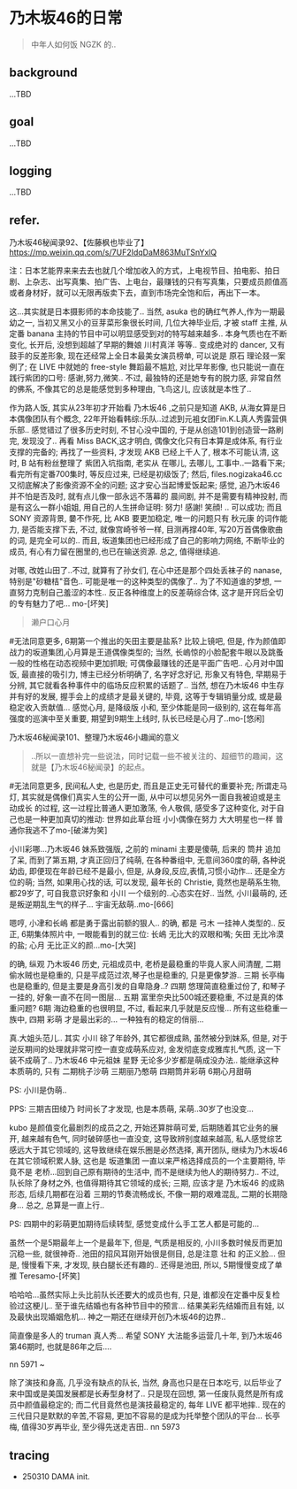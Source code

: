 # 乃木坂46的日常
> 中年人如何饭 NGZK 的..

## background
...TBD

## goal
...TBD

## logging
...TBD

## refer.

乃木坂46秘闻录92、【佐藤枫也毕业了】
https://mp.weixin.qq.com/s/7UF2IdqDaM863MuTSnYxlQ

注：日本艺能界来来去去也就几个增加收入的方式，上电视节目、拍电影、拍日剧、上杂志、出写真集、拍广告、上电台，最赚钱的只有写真集，只要成员颜值高或者身材好，就可以无限再版卖下去，直到市场完全饱和后，再出下一本。


这...其实就是日本摄影师的本命技能了..
当然, asuka 也的确红气养人,作为一期最幼之一,
当初又黑又小的豆芽菜形象很长时间,
几位大神毕业后, 才被 staff 主推,
从定番 banana 主持的节目中可以明显感受到对的特写越来越多..
本身气质也在不断变化,
长开后, 没想到超越了早期的舞娘 川村真洋 等等..
变成绝对的 dancer, 又有鼓手的反差形象,
现在还经常上全日本最美女演员榜单,
可以说是 原石 理论叕一案例了;
在 LIVE 中就她的 free-style 舞蹈最不尴尬,
对比早年影像, 也只能说一直在践行紫团的口号:
感谢,努力,微笑..
不过, 最独特的还是她专有的脱力感,
非常自然的佛系, 不像其它的总是能感觉到多种理由, 飞鸟这儿, 应该就是本性了..



作为路人饭, 其实从23年初才开始看 乃木坂46 ,之前只是知道 AKB, 从海女算是日本偶像团队有个概念, 22年开始看韩综:乐队..过滤到元袓女团Fin.K.L真人秀露营俱乐部..
感觉错过了很多历史时刻, 不甘心没中国的, 于是从创造101到创造营一路刷完, 发现没了..
再看 Miss BACK,这才明白, 偶像文化只有日本算是成体系, 有行业支撑的完备的;
再找了一些资料, 才发现 AKB 已经上千人了, 根本不可能认清, 
这时, B 站有粉丝整理了 紫团入坑指南, 老实从 在哪儿, 去哪儿, 工事中..一路看下来;
看完所有定番700集时, 等反应过来, 已经是初级饭了;
然后, files.nogizaka46.cc 又彻底解决了影像资源不全的问题;
这才安心当起博爱饭起来;
感觉, 追乃木坂46并不怕是否及时, 就有点儿像一部永远不落幕的 晨间剧,
并不是需要有精神投射, 而是有这么一群小姐姐, 用自己的人生拼命证明:
努力! 感謝! 笑顔! .. 可以成功;
而且 SONY 资源背景, 嘦不作死, 比 AKB 要更加稳定, 
唯一的问题只有 秋元康 的词作能力, 是否能支撑下去, 不过, 就像宫崎爷爷一样,
目测再撑40年, 写20万首偶像歌曲的词, 是完全可以的..
而且, 坂道集团也已经形成了自己的影响力网络,
不断毕业的成员, 有心有力留在圈里的,也已在输送资源.
总之, 值得继续追.



对哪, 改姓山田了..不过, 就算有了孙女们,
在心中还是那个四处丢袜子的 nanase,
特别是"砂糖桔"音色..
可能是唯一的这种类型的偶像了..
为了不知道谁的梦想,
一直努力克制自己羞涩的本性..
反正各种维度上的反差萌综合体,
这才是开窍后全切的专有魅力了吧...
mo-[坏笑]


> 濑户口心月

#无法同意更多,
6期第一个推出的矢田主要是盐系? 比较上镜吧,
但是, 作为颜值即战力的坂道集团,心月算是王道偶像类型的;
当然, 长嵨惊的小脸配套牛眼以及跳蚤一般的性格在动态视频中更加抓眼;
可偶像最赚钱的还是平面广告吧..
心月对中国饭, 最直接的吸引力, 博主已经分析明确了,
名字好念好记, 形象又有特色, 早期易于分辨,
其它就看各种事件中的临场反应积累的话题了..
当然, 想在乃木坂46 中生存并有好的发展, 
握手会上的成绩才是最关键的,
毕竟, 这等于专辑销量分成, 或是最稳定收入贡献值...
感觉心月, 是降级版 小和, 至少体能是同一级别的, 
这在每年高强度的巡演中至关重要,
期望到9期生上线时, 队长已经是心月了..mo-[悠闲]

乃木坂46秘闻录101、整理乃木坂46小趣闻的意义
> ..所以一直想补完一些说法，同时记载一些不被关注的、超细节的趣闻，这就是【乃木坂46秘闻录】的起点。

#无法同意更多,
民间私人史, 也是历史, 而且是正史无可替代的重要补充;
所谓走马灯, 其实就是偶像们真实人生的公开一面, 从中可以想见另外一面自我被迫或是主动成长 的过程,
这一过程比普通人更加激荡,
令人敬佩,
感受多了这种变化,
对于自己也是一种更加真切的推动:
世界如此草台班
小小偶像在努力
大大明星也一样
普通你我逃不了mo-[破涕为笑]


小川彩哪...乃木坂46 妹系致强版, 之前的 minami 主要是傻萌, 后来的 筒井 追加了呆, 而到了第五期,
才真正回归了纯萌,
在各种番组中, 无意间360度的萌,
各种说幼齿, 
即便现在年龄已经不是最小,
但是, 从身段,反应,表情,习惯小动作...
还是全方位的萌;
当然, 如果用心找的话, 可以发现, 最年长的 Christie, 竟然也是萌系生物, 都29岁了, 可自我意识好象和 小川 一个级别的..心态实在好..
当然, 小川最萌的, 还是叛逆期乱生气的样子...
宇宙无敌萌..mo-[666]



嗯哼, 小冿和长嶋 都是勇于露出前额的狠人..
的确, 都是 弓木 一挂神人类型的..
反正, 6期集体照片中, 一眼能看到的就三位:
长嶋 无比大的双眼和嘴;
矢田 无比冷漠的盐;
心月 无比正义的颜...mo-[大哭]




的确, 纵观 乃木坂46 历史, 元祖成员中, 老桥是最稳重的毕竟人家人间清醒, 
二期 偷水贼也是稳重的, 只是平成范过浓,琴子也是稳重的, 只是更像梦游..
三期 长亭梅也是稳重的, 但是主要是身高引发的自卑隐身..?
四期 悠理简直稳重过份了, 和琴子一挂的, 好象一直不在同一图层...
五期 富里奈央比500城还要稳重, 不过是真的体重问题?
6期 海边稳重的也很明显, 不过, 看起来几乎就是反应慢...
所有这些稳重一族中, 四期 彩萌 才是最出彩的...
一种独有的稳定的俏丽...



真.大姐头范儿..
其实 小川 硢了年龄外,
其它都很成熟, 虽然被分到妺系,
但是, 对于逆反期间的处理就非常可控一直变成萌系应对,
金发彻底变成雅库扎气质,
这一下装不成萌了..
乃木坂46 中元祖妹 星野 无论多少岁都是萌成没办法..
能继承这种 本质萌的,
只有
二期桃子沙萌
三期丽乃憨萌
四期筒井彩萌
6期心月甜萌

PS:
小川是伪萌..

PPS:
三期吉田绫乃 时间长了才发现,
也是本质萌, 呆萌..30岁了也没变...



kubo 是颜值变化最剧烈的成员之之, 开始还算胖萌可爱, 后期随着其它业务的展开, 越来越有色气, 同时破碎感也一直没变, 这导致辨别度越来越高,
私人感觉综艺感远大于其它领域的,
这导致继续在娱乐圈是必然选择, 离开团队, 继续为乃木坂46在其它领域积累人脉,
这也是 坂道集团 一直以来严格选择成员的一个主要期待,
毕竟不是 老桥...回到自己原有期待的生活中,
而不是继续为他人的期待努力..
不过, 队长除了身材之外, 也值得期待其它领域的成长;
三期, 应该才是 乃木坂46 的成熟形态, 后续几期都在沿着 三期的节奏流畅成长, 不像一期的艰难混乱, 二期的长期隐身...
总之, 总算是一直上行..

PS:
四期中的彩萌更加期待后续转型, 感觉变成什么手工艺人都是可能的...

虽然一个是5期最年上一个是最年下,
但是, 气质是相反的, 小川多数时候反而更加沉稳一些, 就很神奇..
池田的招风耳刚开始很是侧目, 总是注意 壮和 的正义脸...
但是, 慢慢看下来, 才发现, 肤白腿长还有趣的..
还得是池田, 所以, 5期慢慢变成了单推 Teresamo-[坏笑]


哈哈哈...虽然实际上头比前队长还要大的成员也有,
只是, 谁都没在定番中反复检验过这梗儿..
至于谁先结婚也有各种节目中的预言...
结果美彩先结婚而且有娃, 以及最快出现婚姻危机...
神之一期还在继续开创乃木坂46的边界..

简直像是多人的 truman 真人秀...
希望 SONY 大法能多运营几十年, 到乃木坂46第46期时, 也就是86年之后....

nn
5971 ~


除了演技和身高, 几乎没有缺点的队长,
当然, 身高也只是在日本吃亏,
以后毕业了来中国或是美国发展都是长寿型身材了..
只是现在回想, 第一任废队竟然是所有成员中颜值最稳定的;
而二代目竟然也是演技最稳定的, 每年 LIVE 都平地摔..
现在的三代目只是默默的辛苦,不容易,
更加不容易的是成为托举整个团队的平台...
长亭梅, 值得30岁再毕业, 至少得先送走吉田..
nn
5973 

## tracing

- 250310 DAMA init.

